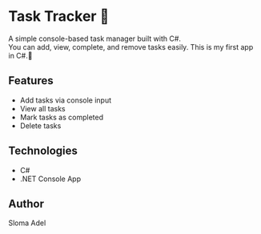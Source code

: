 # Task Tracker 📝

A simple console-based task manager built with C#.  
You can add, view, complete, and remove tasks easily.
This is my first app in C#.👀

## Features
- Add tasks via console input
- View all tasks
- Mark tasks as completed
- Delete tasks

## Technologies
- C#
- .NET Console App

## Author
Sloma Adel
